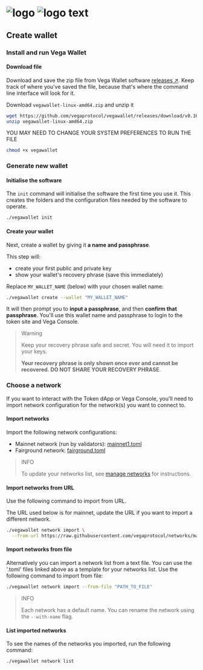 # ![logo](https://raw.githubusercontent.com/ksalab/nodes/main/logo/vega-logo.png "VEGA") ![logo text](https://raw.githubusercontent.com/ksalab/nodes/main/logo/vega-logo-text.png "VEGA")

## Create wallet

### Install and run Vega Wallet

#### Download file

Download and save the zip file from Vega Wallet software [releases ↗](https://github.com/vegaprotocol/vegawallet/releases/). Keep track of where you've saved the file, because that's where the command line interface will look for it.

Download `vegawallet-linux-amd64.zip` and unzip it

```bash
wget https://github.com/vegaprotocol/vegawallet/releases/download/v0.16.1/vegawallet-linux-amd64.zip
unzip vegawallet-linux-amd64.zip
```

YOU MAY NEED TO CHANGE YOUR SYSTEM PREFERENCES TO RUN THE FILE

```bash
chmod +x vegawallet
```

### Generate new wallet

#### Initialise the software

The `init` command will initialise the software the first time you use it. This creates the folders and the configuration files needed by the software to operate.

```bash
./vegawallet init
```

#### Create your wallet

Next, create a wallet by giving it **a name and passphrase**.

This step will:

- create your first public and private key
- show your wallet's recovery phrase (save this immediately)

Replace `MY_WALLET_NAME` (below) with your chosen wallet name:

```bash
./vegawallet create --wallet "MY_WALLET_NAME"
```

It will then prompt you to **input a passphrase**, and then **confirm that passphrase**. You'll use this wallet name and passphrase to login to the token site and Vega Console.

> Warning
>
> Keep your recovery phrase safe and secret. You will need it to import your keys.
>
> **Your recovery phrase is only shown once ever and cannot be recovered. DO NOT SHARE YOUR RECOVERY PHRASE**.

### Choose a network

If you want to interact with the Token dApp or Vega Console, you'll need to import network configuration for the network(s) you want to connect to.

#### Import networks
Import the following network configurations:

- Mainnet network (run by validators): [mainnet1.toml](https://raw.githubusercontent.com/vegaprotocol/networks/master/mainnet1/mainnet1.toml)
- Fairground network: [fairground.toml](https://raw.githubusercontent.com/vegaprotocol/networks-internal/main/fairground/vegawallet-fairground.toml)

> INFO
> 
> To update your networks list, see [manage networks](https://docs.vega.xyz/mainnet/tools/vega-wallet/cli-wallet/latest/guides/manage-networks#update-networks) for instructions.

#### Import networks from URL

Use the following command to import from URL.

The URL used below is for mainnet, update the URL if you want to import a different network.

```bash
./vegawallet network import \
  --from-url https://raw.githubusercontent.com/vegaprotocol/networks/master/mainnet1/mainnet1.toml
```

#### Import networks from file

Alternatively you can import a network list from a text file. You can use the '.toml' files linked above as a template for your networks list. Use the following command to import from file:

```bash
./vegawallet network import --from-file "PATH_TO_FILE"
```

> INFO
> 
> Each network has a default name. You can rename the network using the `--with-name` flag.

#### List imported networks

To see the names of the networks you imported, run the following command:

```bash
./vegawallet network list
```

